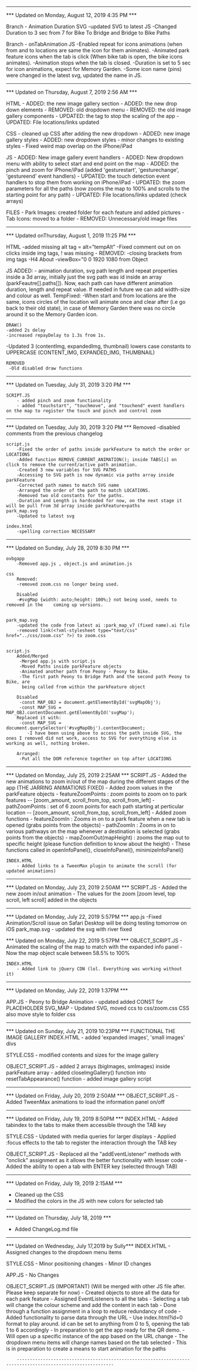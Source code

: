 -----------------------------------------------------------------------------------------------------------

*** Updated on Monday, August 12, 2019 4:35 PM ***

Branch - Animation Duration
SVG
	-updated SVG to latest
JS
	-Changed Duration to 3 sec from 7 for Bike To Bridge and Bridge to Bike Paths

Branch - onTabAnimation
JS
    -Enabled repeat for icons animations (when from and to locations are same the icon for them animates).
	-Animated park feature icons when the tab is click (When bike tab is open, the bike icons animates).
    -Animation stops when the tab is closed.
    -Duration is set to 5 sec for icon animations, expect for Memory Garden.
    -Some icon name (pins) were changed in the latest svg, updated the name in JS.



-----------------------------------------------------------------------------------------------------------

*** Updated on Thursday, August 7, 2019 2:56 AM ***

HTML
    - ADDED: the new image gallery section
    - ADDED: the new drop down elements
    - REMOVED: old dropdown menu
    - REMOVED: the old image gallery components
    - UPDATED: the <meta> tag to stop the scaling of the app
    - UPDATED: File locations/links updated

CSS
    - cleaned up CSS after adding the new dropdown
    - ADDED: new image gallery styles
    - ADDED: new dropdown styles
    - minor changes to existing styles
    - Fixed weird map overlap on the iPhone/iPad

JS
    - ADDED: New image gallery event handlers
    - ADDED: New dropdown menu with ability to select start and end point on the map
    - ADDED: the pinch and zoom for iPhone/iPad (added 'gesturestart', 'gesturechange', 'gestureend' event handlers)
    - UPDATED: the touch detection event handlers to stop them from working on iPhone/iPad
    - UPDATED: the zoom parameters for all the paths (now zooms the map to 100% and scrolls to the starting point for any path)
    - UPDATED: File locations/links updated (check arrays)

FILES
    - Park Images: created folder for each feature and added pictures
    - Tab Icons: moved to a folder
    - REMOVED: Unnecessary/old image files

-----------------------------------------------------------------------------------------------------------

*** Updated onThursday, August 1, 2019 11:25 PM ***


HTML
	-added missing alt tag = alt=”tempAlt”
	-Fixed comment out on on clicks inside img tags, ! 	was missing
	-
	REMOVED:
	-closing brackets from img tags
	-H4 About
	-viewBox="0 0 1920 1080 from Object

JS
	ADDED:
	- animation duration, svg path length and repeat
	   properties inside a 3d array, initially just
            the svg path was id inside an array (parkFeautre[].paths[]). Now, each path can have different animation duration, length and repeat value. If needed in future we can add width-size and colour as well.
	TempFixed:
	  -When start and from locations are the
	    same, icons circles of the location will animate once and clear after (i.e go back to their old state),  in case of Memory Garden there was no circle around it so the Memory Garden icon.

	DRAW()
	-added 2s delay
	-increased repayDelay to 1.3s from 1s.

 -Updated 3 (contentImg, expandedImg, thumbnail) lowers case constants to UPPERCASE (CONTENT_IMG, EXPANDED_IMG, THUMBNAIL)


	REMOVED
	 -Old disabled draw functions



-----------------------------------------------------------------------------------------------------------
*** Updated on Tuesday, July 31, 2019 3:20 PM ***

    SCRIPT.JS
        - added pinch and zoom functionality
        - added "touchstart", "touchmove", and "touchend" event handlers on the map to register the touch and pinch and control zoom

-----------------------------------------------------------------------------------------------------------


*** Updated on Tuesday, July 30, 2019 3:20 PM ***
    Removed
        -disabled comments from the previous changelog

    script.js
        -Fixed the order of paths inside parkFeature to match the order or LOCATIONS
        -Added function REMOVE_CURRENT_ANIMATION(); inside TABS[i] on click to remove the current/active path animation.
        -Created 3 new variables for SVG PATHS
        -Accessing to SVG path is now dynamic via paths array inside parkFeature
        -Corrected path names to match SVG name
        -Arranged the order of the path to match LOCATIONS.
        -Removed two old constants for the paths.
        -Duration and Length is hardcoded for now, on the next stage it will be pull from 3d array inside parkFeature>paths
    park_map.svg
        -Updated to latest svg

    index.html
        -spelling correction NECESSARY

-----------------------------------------------------------------------------------------------------------

*** Updated on Sunday, July 28, 2019 8:30 PM ***

    ovbgapp
        -Removed app.js , object.js and animation.js

    css
        Removed:
        -removed zoom.css no longer being used.

        Disabled
        -#svgMap {width: auto;height: 100%;} not being used, needs to removed in the    coming up versions.


    park_map.svg
        -updated the code from latest ai :park_map_v7 (fixed name).ai file
        -removed link(<?xml-stylesheet type="text/css" href="../css/zoom.css" ?>) to zoom.css


    script.js
        Added/Merged
         -Merged app.js with script.js
         -Moved Paths inside parkFeature objects
         -Animated another path from Peony - Peony to Bike.
         -The first path Peony to Bridge Path and the second path Peony to Bike, are
          being called from within the parkFeature object

        Disabled
         -const MAP_OBJ = document.getElementById('svgMapObj');
         -const MAP_SVG = MAP_OBJ.contentDocument.getElementById('svgMap');
        Replaced it with:
         -const MAP_SVG = document.querySelector('#svgMapObj').contentDocument;
            -I have been using above to access the path inside SVG, the ones I removed did not work, access to SVG for everything else is working as well, nothing broken.

        Arranged:
         -Put all the DOM reference together on top after LOCATIONS



-----------------------------------------------------------------------------------------------------------

*** Updated on Monday, July 25, 2019 2:25AM ***
    SCRIPT.JS
        - Added the new animations to zoom in/out of the map during the different stages of the app (THE JARRING ANIMATIONS FIXED)
        - Added zoom values in the parkFeature objects
            - featureZoomPoints : zoom points to zoom on to park features
                -- [zoom_amount, scroll_from_top, scroll_from_left]
            - pathZoomPoints : set of 6 zoom points for each path starting at perticular location
                -- [zoom_amount, scroll_from_top, scroll_from_left]
        - Added zoom functions
            - featureZoomIn : Zooms in on to a park feature when a new tab is opened (grabs points from the objects)
            - pathZoomIn : Zooms in on to various pathways on the map whenever a destination is selected (grabs points from the objects)
            - mapZoomOut(mapHeight) : zooms the map out to specific height (please function definition to know about the height)
        - These functions called in openInfoPanel(), closeInfoPanel(), minimizeInfoPanel()

    INDEX.HTML
        - Added links to a TweenMax plugin to animate the scroll (for updated animations)

-----------------------------------------------------------------------------------------------------------

*** Updated on Monday, July 23, 2019 2:50AM ***
    SCRIPT.JS
        - Added the new zoom in/out animation
	    - The values for the zoom [zoom level, top scroll, left scroll] added in the objects

-----------------------------------------------------------------------------------------------------------

*** Updated on Monday, July 22, 2019 5:57PM ***
app.js
    -Fixed Animation/Scroll issue on Safari Desktop will be doing testing tomorrow on iOS
park_map.svg
    - updated the svg with river fixed

*** Updated on Monday, July 22, 2019 5:57PM ***
    OBJECT_SCRIPT.JS
        - Animated the scaling of the map to match with the expanded info panel
        - Now the map object scale between 58.5% to 100%

    INDEX.HTML
        - Added link to jQuery CDN (lol. Everything was working without it)

-----------------------------------------------------------------------------------------------------------

*** Updated on Monday, July 22, 2019 1:37PM ***

APP.JS - Peony to Bridge Animation
        - updated added CONST for PLACEHOLDER
SVG_MAP - Updated SVG, moved ccs to css/zoom.css
CSS also move style to folder css

-----------------------------------------------------------------------------------------------------------

*** Updated on Sunday, July 21, 2019 10:23PM ***
        FUNCTIONAL THE IMAGE GALLERY
INDEX.HTML
    - added 'expanded images', 'small images' divs

STYLE.CSS
    - modified contents and sizes for the image gallery

OBJECT_SCRIPT.JS
    - added 2 arrays (bigImages, smImages) inside parkFeature array
    - added closeImgGallery() function into resetTabAppearance() function
    - added image gallery script

-----------------------------------------------------------------------------------------------------------

*** Updated on Friday, July 20, 2019 2:50AM ***
OBJECT_SCRIPT.JS
    - Added TweenMax animations to load the information panel on/off

-----------------------------------------------------------------------------------------------------------

*** Updated on Friday, July 19, 2019 8:50PM ***
INDEX.HTML
    - Added tabindex to the tabs to make them accessible through the TAB key

STYLE.CSS
    - Updated with media queries for larger displays
    - Applied :focus effects to the tab to register the interaction through the TAB key

OBJECT_SCRIPT.JS
    - Replaced all the "addEventListener" methods with "onclick" assignment as it allows the better functionality with lesser code
    - Added the ability to open a tab with ENTER key (selected through TAB)

-----------------------------------------------------------------------------------------------------------

*** Updated on Friday, July 19, 2019 2:15AM ***
- Cleaned up the CSS
- Modified the colors in the JS with new colors for selected tab

-----------------------------------------------------------------------------------------------------------

*** Updated on Thursday, July 18, 2019 ***
- Added ChangeLog.md file

-----------------------------------------------------------------------------------------------------------

*** Updated on Wednesday, July 17,2019 by Sully***
INDEX.HTML
    - Assigned changes to the dropdown menu items

STYLE.CSS
    - Minor positioning changes
    - Minor ID changes

APP.JS
    - No Changes

OBJECT_SCRIPT.JS (IMPORTANT) (Will be merged with other JS file after. Please keep separate for now)
    - Created objects to store all the data for each park feature
    - Assigned EventListeners to all the tabs
    - Selecting a tab will change the colour scheme and add the content in each tab
        - Done through a function assignment in a loop to reduce redundancy of code
    - Added functionality to parse data through the URL
        - Use index.html?id=0 format to play around. id can be set to anything from 0 to 5, opening the tab 1 to 6 accordingly
        - In preparation to get the app ready for the QR demo.
        - Will open up a specific instance of the app based on the URL change
    - The dropdown menu items will change names based on the tab selected
        - This is in preparation to create a means to start animation for the paths

        -----------------------------------------------------------------------------------------------------------
